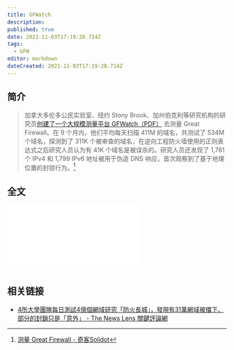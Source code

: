 ```yaml
---
title: GFWatch
description: 
published: true
date: 2021-11-03T17:19:28.714Z
tags:
  - GFW
editor: markdown
dateCreated: 2021-11-03T17:19:28.714Z
---
```


## 简介

> 加拿大多伦多公民实验室、纽约 Stony Brook、加州伯克利等研究机构的研究员[创建了一个大规模测量平台 GFWatch（PDF）](https://web.archive.org/web/20210927132854/https://www.usenix.org/system/files/sec21-hoang.pdf) 去测量 Great Firewall。在 9 个月内，他们平均每天扫描 411M 的域名，共测试了 534M 个域名，探测到了 311K 个被审查的域名，在逆向工程防火墙使用的正则表达式之后研究人员认为有 41K 个域名是被误杀的。研究人员还发现了 1,781 个 IPv4 和 1,799 IPv6 地址被用于伪造 DNS 响应，首次观察到了基于地理位置的封锁行为。[^GFWatch]

[^GFWatch]: [测量 Great Firewall - 奇客Solidot](https://web.archive.org/web/20210927132854/https://www.solidot.org/story?sid=69067)

## 全文

![How Great is the Great Firewall? Measuring China’s DNS Censorship](/src/anti-censorship/GFWatch/sec21-hoang.pdf)

## 相关链接

+ [4所大學團隊每日測試4億個網域研究「防火長城」，發現有31萬網域被擋下、部分的封鎖只是「意外」 - The News Lens 關鍵評論網](https://web.archive.org/web/20210713174731/https://www.thenewslens.com/article/153597)
